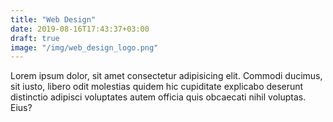 ```yaml
---
title: "Web Design"
date: 2019-08-16T17:43:37+03:00
draft: true
image: "/img/web_design_logo.png"
---
```


Lorem ipsum dolor, sit amet consectetur adipisicing elit.
Commodi ducimus, sit iusto, libero odit molestias quidem hic
cupiditate explicabo deserunt distinctio adipisci voluptates
autem officia quis obcaecati nihil voluptas. Eius?
